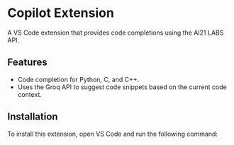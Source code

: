 # Copilot Extension

A VS Code extension that provides code completions using the AI21 LABS API.

## Features

- Code completion for Python, C, and C++.
- Uses the Groq API to suggest code snippets based on the current code context.

## Installation

To install this extension, open VS Code and run the following command:

